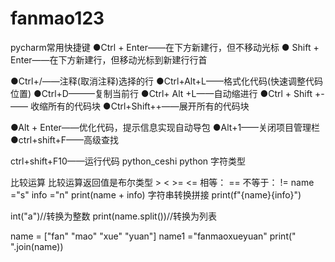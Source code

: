 # fanmao123
pycharm常用快捷键
●Ctrl + Enter——在下方新建行，但不移动光标
● Shift + Enter——在下方新建行，但移动光标到新建行行首

●Ctrl+/——注释(取消注释)选择的行
●Ctrl+Alt+L——格式化代码(快速调整代码位置)
●Ctrl+D———复制当前行
●Ctrl+ Alt +L——自动缩进行
●Ctrl + Shift +-—— 收缩所有的代码块
●Ctrl+Shift++——展开所有的代码块

●Alt + Enter——优化代码，提示信息实现自动导包
●Alt+1——关闭项目管理栏
●ctrl+shift+F——高级查找

ctrl+shift+F10——运行代码
python_ceshi
python 字符类型



比较运算 比较运算返回值是布尔类型 > < >= <= 相等： == 不等于： !=
name ="s"
info ="n"
print(name + info)
字符串转换拼接
print(f"{name}{info}")

int("a")//转换为整数
print(name.split())//转换为列表

name = ["fan" "mao" "xue" "yuan"]
name1 ="fanmaoxueyuan"
print(" ".join(name))
